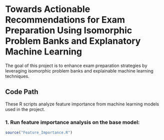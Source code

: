 # Towards Actionable Recommendations for Exam Preparation Using Isomorphic Problem Banks and Explanatory Machine Learning
 
The goal of this project is to enhance exam preparation strategies by leveraging isomorphic problem banks and explainable machine learning techniques.

## Code Path
These R scripts analyze feature importance from machine learning models used in the project.
### 1. Run feature importance analysis on the base model:
```R
source("Feature_Importance.R")
